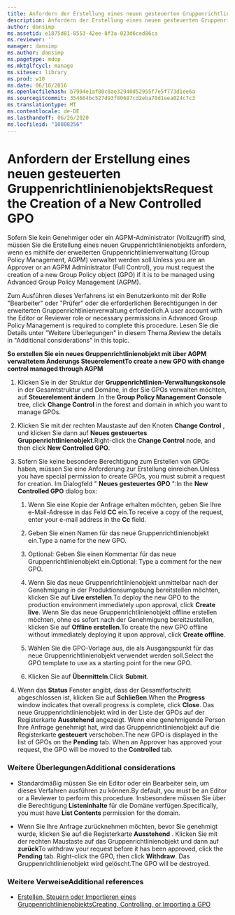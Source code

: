 ```yaml
---
title: Anfordern der Erstellung eines neuen gesteuerten Gruppenrichtlinienobjekts
description: Anfordern der Erstellung eines neuen gesteuerten Gruppenrichtlinienobjekts
author: dansimp
ms.assetid: e1875d81-8553-42ee-8f3a-023d6ced86ca
ms.reviewer: ''
manager: dansimp
ms.author: dansimp
ms.pagetype: mdop
ms.mktglfcycl: manage
ms.sitesec: library
ms.prod: w10
ms.date: 06/16/2016
ms.openlocfilehash: b7994e1af80c0ae32940d52955f7e5f773d1ee6a
ms.sourcegitcommit: 354664bc527d93f80687cd2eba70d1eea024c7c3
ms.translationtype: MT
ms.contentlocale: de-DE
ms.lasthandoff: 06/26/2020
ms.locfileid: "10808256"
---
```

# <span data-ttu-id="27fdc-103">Anfordern der Erstellung eines neuen gesteuerten Gruppenrichtlinienobjekts</span><span class="sxs-lookup"><span data-stu-id="27fdc-103">Request the Creation of a New Controlled GPO</span></span>


<span data-ttu-id="27fdc-104">Sofern Sie kein Genehmiger oder ein AGPM-Administrator (Vollzugriff) sind, müssen Sie die Erstellung eines neuen Gruppenrichtlinienobjekts anfordern, wenn es mithilfe der erweiterten Gruppenrichtlinienverwaltung (Group Policy Management, AGPM) verwaltet werden soll.</span><span class="sxs-lookup"><span data-stu-id="27fdc-104">Unless you are an Approver or an AGPM Administrator (Full Control), you must request the creation of a new Group Policy object (GPO) if it is to be managed using Advanced Group Policy Management (AGPM).</span></span>

<span data-ttu-id="27fdc-105">Zum Ausführen dieses Verfahrens ist ein Benutzerkonto mit der Rolle "Bearbeiter" oder "Prüfer" oder die erforderlichen Berechtigungen in der erweiterten Gruppenrichtlinienverwaltung erforderlich.</span><span class="sxs-lookup"><span data-stu-id="27fdc-105">A user account with the Editor or Reviewer role or necessary permissions in Advanced Group Policy Management is required to complete this procedure.</span></span> <span data-ttu-id="27fdc-106">Lesen Sie die Details unter "Weitere Überlegungen" in diesem Thema.</span><span class="sxs-lookup"><span data-stu-id="27fdc-106">Review the details in "Additional considerations" in this topic.</span></span>

**<span data-ttu-id="27fdc-107">So erstellen Sie ein neues Gruppenrichtlinienobjekt mit über AGPM verwaltetem Änderungs Steuerelement</span><span class="sxs-lookup"><span data-stu-id="27fdc-107">To create a new GPO with change control managed through AGPM</span></span>**

1.  <span data-ttu-id="27fdc-108">Klicken Sie in der Struktur der **Gruppenrichtlinien-Verwaltungskonsole** in der Gesamtstruktur und Domäne, in der Sie GPOs verwalten möchten, auf **Steuerelement ändern** .</span><span class="sxs-lookup"><span data-stu-id="27fdc-108">In the **Group Policy Management Console** tree, click **Change Control** in the forest and domain in which you want to manage GPOs.</span></span>

2.  <span data-ttu-id="27fdc-109">Klicken Sie mit der rechten Maustaste auf den Knoten **Change Control** , und klicken Sie dann auf **Neues gesteuertes Gruppenrichtlinienobjekt**.</span><span class="sxs-lookup"><span data-stu-id="27fdc-109">Right-click the **Change Control** node, and then click **New Controlled GPO**.</span></span>

3.  <span data-ttu-id="27fdc-110">Sofern Sie keine besondere Berechtigung zum Erstellen von GPOs haben, müssen Sie eine Anforderung zur Erstellung einreichen.</span><span class="sxs-lookup"><span data-stu-id="27fdc-110">Unless you have special permission to create GPOs, you must submit a request for creation.</span></span> <span data-ttu-id="27fdc-111">Im Dialogfeld " **Neues gesteuertes GPO** ":</span><span class="sxs-lookup"><span data-stu-id="27fdc-111">In the **New Controlled GPO** dialog box:</span></span>

    1.  <span data-ttu-id="27fdc-112">Wenn Sie eine Kopie der Anfrage erhalten möchten, geben Sie Ihre e-Mail-Adresse in das Feld **CC** ein.</span><span class="sxs-lookup"><span data-stu-id="27fdc-112">To receive a copy of the request, enter your e-mail address in the **Cc** field.</span></span>

    2.  <span data-ttu-id="27fdc-113">Geben Sie einen Namen für das neue Gruppenrichtlinienobjekt ein.</span><span class="sxs-lookup"><span data-stu-id="27fdc-113">Type a name for the new GPO.</span></span>

    3.  <span data-ttu-id="27fdc-114">Optional: Geben Sie einen Kommentar für das neue Gruppenrichtlinienobjekt ein.</span><span class="sxs-lookup"><span data-stu-id="27fdc-114">Optional: Type a comment for the new GPO.</span></span>

    4.  <span data-ttu-id="27fdc-115">Wenn Sie das neue Gruppenrichtlinienobjekt unmittelbar nach der Genehmigung in der Produktionsumgebung bereitstellen möchten, klicken Sie auf **Live erstellen**.</span><span class="sxs-lookup"><span data-stu-id="27fdc-115">To deploy the new GPO to the production environment immediately upon approval, click **Create live**.</span></span> <span data-ttu-id="27fdc-116">Wenn Sie das neue Gruppenrichtlinienobjekt offline erstellen möchten, ohne es sofort nach der Genehmigung bereitzustellen, klicken Sie auf **Offline erstellen**.</span><span class="sxs-lookup"><span data-stu-id="27fdc-116">To create the new GPO offline without immediately deploying it upon approval, click **Create offline**.</span></span>

    5.  <span data-ttu-id="27fdc-117">Wählen Sie die GPO-Vorlage aus, die als Ausgangspunkt für das neue Gruppenrichtlinienobjekt verwendet werden soll.</span><span class="sxs-lookup"><span data-stu-id="27fdc-117">Select the GPO template to use as a starting point for the new GPO.</span></span>

    6.  <span data-ttu-id="27fdc-118">Klicken Sie auf **Übermitteln**.</span><span class="sxs-lookup"><span data-stu-id="27fdc-118">Click **Submit**.</span></span>

4.  <span data-ttu-id="27fdc-119">Wenn das **Status** Fenster angibt, dass der Gesamtfortschritt abgeschlossen ist, klicken Sie auf **Schließen**.</span><span class="sxs-lookup"><span data-stu-id="27fdc-119">When the **Progress** window indicates that overall progress is complete, click **Close**.</span></span> <span data-ttu-id="27fdc-120">Das neue Gruppenrichtlinienobjekt wird in der Liste der GPOs auf der Registerkarte **Ausstehend** angezeigt. Wenn eine genehmigende Person Ihre Anfrage genehmigt hat, wird das Gruppenrichtlinienobjekt auf die Registerkarte **gesteuert** verschoben.</span><span class="sxs-lookup"><span data-stu-id="27fdc-120">The new GPO is displayed in the list of GPOs on the **Pending** tab. When an Approver has approved your request, the GPO will be moved to the **Controlled** tab.</span></span>

### <span data-ttu-id="27fdc-121">Weitere Überlegungen</span><span class="sxs-lookup"><span data-stu-id="27fdc-121">Additional considerations</span></span>

-   <span data-ttu-id="27fdc-122">Standardmäßig müssen Sie ein Editor oder ein Bearbeiter sein, um dieses Verfahren ausführen zu können.</span><span class="sxs-lookup"><span data-stu-id="27fdc-122">By default, you must be an Editor or a Reviewer to perform this procedure.</span></span> <span data-ttu-id="27fdc-123">Insbesondere müssen Sie über die Berechtigung **Listeninhalte** für die Domäne verfügen.</span><span class="sxs-lookup"><span data-stu-id="27fdc-123">Specifically, you must have **List Contents** permission for the domain.</span></span>

-   <span data-ttu-id="27fdc-124">Wenn Sie Ihre Anfrage zurücknehmen möchten, bevor Sie genehmigt wurde, klicken Sie auf die Registerkarte **Ausstehend** . Klicken Sie mit der rechten Maustaste auf das Gruppenrichtlinienobjekt und dann auf **zurück**</span><span class="sxs-lookup"><span data-stu-id="27fdc-124">To withdraw your request before it has been approved, click the **Pending** tab. Right-click the GPO, then click **Withdraw**.</span></span> <span data-ttu-id="27fdc-125">Das Gruppenrichtlinienobjekt wird gelöscht.</span><span class="sxs-lookup"><span data-stu-id="27fdc-125">The GPO will be destroyed.</span></span>

### <span data-ttu-id="27fdc-126">Weitere Verweise</span><span class="sxs-lookup"><span data-stu-id="27fdc-126">Additional references</span></span>

-   [<span data-ttu-id="27fdc-127">Erstellen, Steuern oder Importieren eines Gruppenrichtlinienobjekts</span><span class="sxs-lookup"><span data-stu-id="27fdc-127">Creating, Controlling, or Importing a GPO</span></span>](creating-controlling-or-importing-a-gpo-editor.md)

 

 





